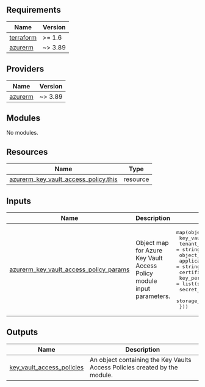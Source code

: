 <!-- BEGIN_TF_DOCS -->
<!-- markdown-table-prettify-ignore-start -->
## Requirements

| Name | Version |
|------|---------|
| <a name="requirement_terraform"></a> [terraform](#requirement\_terraform) | >= 1.6 |
| <a name="requirement_azurerm"></a> [azurerm](#requirement\_azurerm) | ~> 3.89 |

## Providers

| Name | Version |
|------|---------|
| <a name="provider_azurerm"></a> [azurerm](#provider\_azurerm) | ~> 3.89 |

## Modules

No modules.

## Resources

| Name | Type |
|------|------|
| [azurerm_key_vault_access_policy.this](https://registry.terraform.io/providers/hashicorp/azurerm/latest/docs/resources/key_vault_access_policy) | resource |

## Inputs

| Name | Description | Type | Default | Required |
|------|-------------|------|---------|:--------:|
| <a name="input_azurerm_key_vault_access_policy_params"></a> [azurerm\_key\_vault\_access\_policy\_params](#input\_azurerm\_key\_vault\_access\_policy\_params) | Object map for Azure Key Vault Access Policy module input parameters. | <pre>map(object({<br>    key_vault_id            = string # Required<br>    tenant_id               = string # Required<br>    object_id               = string # Required<br>    application_id          = string<br>    certificate_permissions = list(string)<br>    key_permissions         = list(string)<br>    secret_permissions      = list(string)<br>    storage_permissions     = list(string)<br>  }))</pre> | n/a | yes |

## Outputs

| Name | Description |
|------|-------------|
| <a name="output_key_vault_access_policies"></a> [key\_vault\_access\_policies](#output\_key\_vault\_access\_policies) | An object containing the Key Vaults Access Policies created by the module. |
<!-- markdown-table-prettify-ignore-end -->

<!-- END_TF_DOCS -->